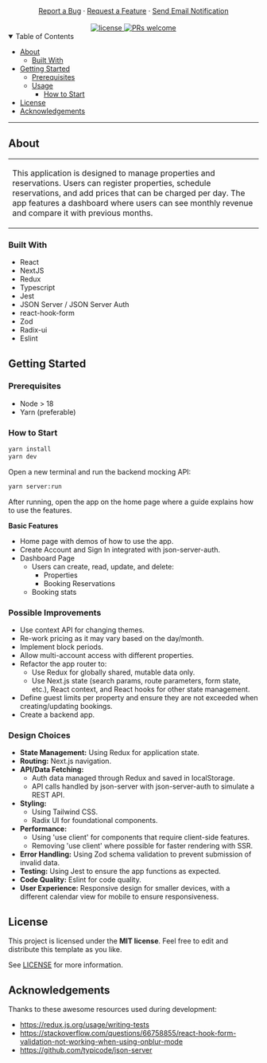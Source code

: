 <div align="center">
  <a href="https://github.com/frontandrews/booking-management-app/issues/new?assignees=&labels=bug&projects=&template=01_BUG_REPORT.md&title=bug%3A+">Report a Bug</a>
  ·
  <a href="https://github.com/frontandrews/booking-management-app/issues/new?assignees=&labels=enhancement&projects=&template=02_FEATURE_REQUEST.md&title=feat%3A+">Request a Feature</a>
  ·
  <a href="mailto:andrews.ribeiro.gomes@gmail.com">Send Email Notification</a>
</div>

<div align="center">
  <br />
  <a href="LICENSE">
    <img src="https://img.shields.io/github/license/dec0dOS/amazing-github-template.svg?style=flat-square" alt="license"/>
  </a>
  <a href="https://github.com/frontandrews/booking-management-app/issues?q=is%3Aissue+is%3Aopen+label%3A%22help+wanted%22">
    <img src="https://img.shields.io/badge/PRs-welcome-ff69b4.svg?style=flat-square" alt="PRs welcome"/>
  </a>
</div>

<details open="open">
<summary>Table of Contents</summary>

- [About](#about)
  - [Built With](#built-with)
- [Getting Started](#getting-started)
  - [Prerequisites](#prerequisites)
  - [Usage](#usage)
    - [How to Start](#how-to-start)
- [License](#license)
- [Acknowledgements](#acknowledgements)

</details>

---

## About

<table>
<tr>
<td>

This application is designed to manage properties and reservations. Users can register properties, schedule reservations, and add prices that can be charged per day. The app features a dashboard where users can see monthly revenue and compare it with previous months.

</td>
</tr>
</table>

### Built With

- React
- NextJS
- Redux
- Typescript
- Jest
- JSON Server / JSON Server Auth
- react-hook-form
- Zod
- Radix-ui
- Eslint

## Getting Started

### Prerequisites

- Node > 18
- Yarn (preferable)

### How to Start

```sh
yarn install
yarn dev
```

Open a new terminal and run the backend mocking API:

```sh
yarn server:run
```

After running, open the app on the home page where a guide explains how to use the features.

**Basic Features**

- Home page with demos of how to use the app.
- Create Account and Sign In integrated with json-server-auth.
- Dashboard Page
  - Users can create, read, update, and delete:
    - Properties
    - Booking Reservations
  - Booking stats

### Possible Improvements

- Use context API for changing themes.
- Re-work pricing as it may vary based on the day/month.
- Implement block periods.
- Allow multi-account access with different properties.
- Refactor the app router to:
  - Use Redux for globally shared, mutable data only.
  - Use Next.js state (search params, route parameters, form state, etc.), React context, and React hooks for other state management.
- Define guest limits per property and ensure they are not exceeded when creating/updating bookings.
- Create a backend app.

### Design Choices

- **State Management:** Using Redux for application state.
- **Routing:** Next.js navigation.
- **API/Data Fetching:**
  - Auth data managed through Redux and saved in localStorage.
  - API calls handled by json-server with json-server-auth to simulate a REST API.
- **Styling:**
  - Using Tailwind CSS.
  - Radix UI for foundational components.
- **Performance:**
  - Using 'use client' for components that require client-side features.
  - Removing 'use client' where possible for faster rendering with SSR.
- **Error Handling:** Using Zod schema validation to prevent submission of invalid data.
- **Testing:** Using Jest to ensure the app functions as expected.
- **Code Quality:** Eslint for code quality.
- **User Experience:** Responsive design for smaller devices, with a different calendar view for mobile to ensure responsiveness.

## License

This project is licensed under the **MIT license**. Feel free to edit and distribute this template as you like.

See [LICENSE](LICENSE) for more information.

## Acknowledgements

Thanks to these awesome resources used during development:

- <https://redux.js.org/usage/writing-tests>
- <https://stackoverflow.com/questions/66758855/react-hook-form-validation-not-working-when-using-onblur-mode>
- <https://github.com/typicode/json-server>
